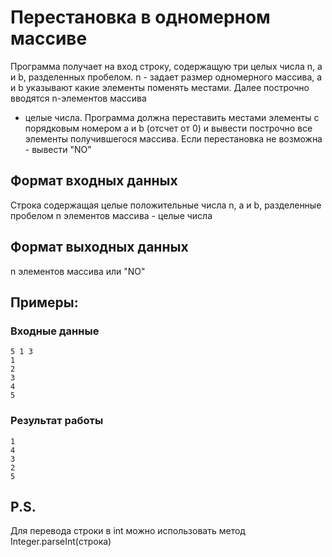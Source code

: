 # Перестановка в одномерном массиве
Программа получает на вход строку, содержащую три 
целых числа n, a и b, разделенных пробелом.
n - задает размер одномерного массива, a и b 
указывают какие элементы поменять местами. Далее 
построчно вводятся n-элементов массива
 - целые числа. 
Программа должна переставить местами 
элементы с порядковым номером a и b (отсчет от 0) 
и вывести построчно все элементы 
получившегося массива.
Если перестановка не возможна - вывести "NO"


## Формат входных данных
Строка содержащая целые 
положительные числа n, a и b, 
разделенные пробелом
n элементов массива - целые числа
## Формат выходных данных
n элементов массива или "NO"

## Примеры:
### Входные данные
```
5 1 3
1
2
3
4
5
```
### Результат работы
```
1
4
3
2
5
```
## P.S. 
Для перевода строки в int можно 
использовать метод Integer.parseInt(строка)
